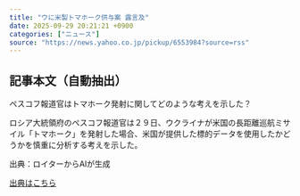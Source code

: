 ```yaml
---
title: "ウに米製トマホーク供与案 露言及"
date: 2025-09-29 20:21:21 +0900
categories: ["ニュース"]
source: "https://news.yahoo.co.jp/pickup/6553984?source=rss"
---
```


## 記事本文（自動抽出）
<div><div class="sc-1on7eha-2 RhFjF"><p class="sc-1on7eha-3 biggTM">ペスコフ報道官はトマホーク発射に関してどのような考えを示した？</p><p class="sc-1on7eha-4 huZnBb">ロシア大統領府のペスコフ報道官は２９日、ウクライナが米国の長距離巡航ミサイル「トマホーク」を発射した場合、米国が提供した標的データを使用したかどうかを慎重に分析する考えを示した。</p><p class="sc-1on7eha-5 csEDyU"><span>出典：ロイターからAIが生成</span></p></div></div>

[出典はこちら](https://news.yahoo.co.jp/pickup/6553984?source=rss)
